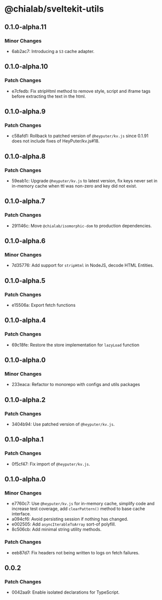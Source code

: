 # @chialab/sveltekit-utils

## 0.1.0-alpha.11

### Minor Changes

- 6ab2ac7: Introducing a `S3` cache adapter.

## 0.1.0-alpha.10

### Patch Changes

- e7cfedb: Fix stripHtml method to remove style, script and iframe tags before extracting the text in the html.

## 0.1.0-alpha.9

### Patch Changes

- c58afd1: Rollback to patched version of `@heyputer/kv.js` since 0.1.91 does not include fixes of HeyPuter/kv.js#18.

## 0.1.0-alpha.8

### Patch Changes

- 59eab1c: Upgrade `@heyputer/kv.js` to latest version, fix keys never set in in-memory cache when ttl was non-zero and key did not exist.

## 0.1.0-alpha.7

### Patch Changes

- 291146c: Move `@chialab/isomorphic-dom` to production dependencies.

## 0.1.0-alpha.6

### Minor Changes

- 7d35776: Add support for `stripHtml` in NodeJS, decode HTML Entities.

## 0.1.0-alpha.5

### Patch Changes

- e15506a: Export fetch functions

## 0.1.0-alpha.4

### Patch Changes

- 69c18fe: Restore the store implementation for `lazyLoad` function

## 0.1.0-alpha.0

### Minor Changes

- 233eaca: Refactor to monorepo with configs and utils packages

## 0.1.0-alpha.2

### Patch Changes

- 3404b94: Use patched version of `@heyputer/kv.js`.

## 0.1.0-alpha.1

### Patch Changes

- 0f5cf47: Fix import of `@heyputer/kv.js`.

## 0.1.0-alpha.0

### Minor Changes

- e7760c7: Use `@heyputer/kv.js` for in-memory cache, simplify code and increase test coverage, add `clearPattern()` method to base cache interface.
- a094cf6: Avoid persisting session if nothing has changed.
- e002505: Add `asyncIterableToArray` sort-of polyfill.
- 8c506cb: Add minimal string utility methods.

### Patch Changes

- eeb87d7: Fix headers not being written to logs on fetch failures.

## 0.0.2

### Patch Changes

- 0042aa9: Enable isolated declarations for TypeScript.
